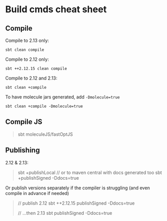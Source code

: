# Build cmds cheat sheet


## Compile

Compile to 2.13 only:

    sbt clean compile

Compile to 2.12 only:

    sbt ++2.12.15 clean compile

Compile to 2.12 and 2.13:

    sbt clean +compile

To have molecule jars generated, add `-Dmolecule=true`

    sbt clean +compile -Dmolecule=true

## Compile JS

> sbt
> moleculeJS/fastOptJS


## Publishing

2.12 & 2.13:
> sbt +publishLocal
> // or to maven central with docs generated too
> sbt +publishSigned -Ddocs=true

Or publish versions separately if the compiler is struggling (and even compile in advance if needed)

> // publish 2.12
> sbt ++2.12.15 publishSigned -Ddocs=true
> 
> // ...then 2.13
> sbt publishSigned -Ddocs=true
